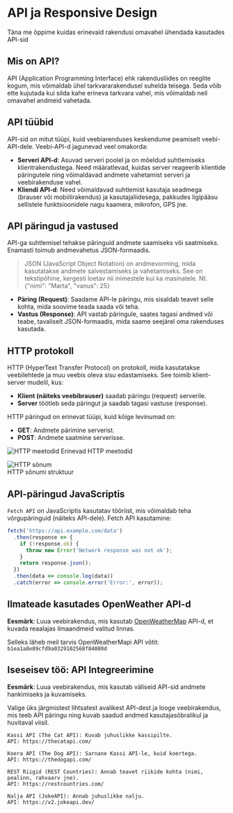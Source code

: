 # API ja Responsive Design

Täna me õppime kuidas erinevaid rakendusi omavahel ühendada kasutades API-sid


## Mis on API?
API (Application Programming Interface) ehk rakendusliides on reeglite kogum, mis võimaldab ühel tarkvararakendusel suhelda teisega. Seda võib ette kujutada kui silda kahe erineva tarkvara vahel, mis võimaldab neil omavahel andmeid vahetada. 

## API tüübid
API-sid on mitut tüüpi, kuid veebiarenduses keskendume peamiselt veebi-API-dele. Veebi-API-d jagunevad veel omakorda:

- **Serveri API-d**: Asuvad serveri poolel ja on mõeldud suhtlemiseks klientrakendustega. Need määratlevad, kuidas server reageerib klientide päringutele ning võimaldavad andmete vahetamist serveri ja veebirakenduse vahel.
- **Kliendi API-d**: Need võimaldavad suhtlemist kasutaja seadmega (brauser või mobiilirakendus) ja kasutajaliidesega, pakkudes ligipääsu sellistele funktsioonidele nagu kaamera, mikrofon, GPS jne.


## API päringud ja vastused
API-ga suhtlemisel tehakse päringuid andmete saamiseks või saatmiseks. Enamasti toimub andmevahetus JSON-formaadis.

> JSON (JavaScript Object Notation) on andmevorming, mida kasutatakse andmete salvestamiseks ja vahetamiseks. See on tekstipõhine, kergesti loetav nii inimestele kui ka masinatele. Nt. {"nimi": "Marta", "vanus": 25}


- **Päring (Request)**: Saadame API-le päringu, mis sisaldab teavet selle kohta, mida soovime teada saada või teha.
- **Vastus (Response)**: API vastab päringule, saates tagasi andmed või teabe, tavaliselt JSON-formaadis, mida saame seejärel oma rakenduses kasutada.

## HTTP protokoll
HTTP (HyperText Transfer Protocol) on protokoll, mida kasutatakse veebilehtede ja muu veebis oleva sisu edastamiseks. See toimib klient-server mudelil, kus:

- **Klient (näiteks veebibrauser)** saadab päringu (request) serverile.
- **Server** töötleb seda päringut ja saadab tagasi vastuse (response).

HTTP päringud on erinevat tüüpi, kuid kõige levinumad on:
- **GET**: Andmete pärimine serverist.
- **POST**: Andmete saatmine serverisse.

![HTTP meetodid](https://lh3.googleusercontent.com/-GxqvaWxxcuQ/YFgdlo8vTaI/AAAAAAAAmmY/3EQdlS1ohHEgI0HooFs4sCn5Z5jRo5lCgCLcBGAsYHQ/w1200-h630-p-k-no-nu/image.png)
Erinevad HTTP meetodid

![HTTP sõnum](https://www.oreilly.com/api/v2/epubs/1565925092/files/httpatomoreillycomsourceoreillyimages96838.png)   
HTTP sõnumi struktuur

## API-päringud JavaScriptis
`Fetch API` on JavaScriptis kasutatav tööriist, mis võimaldab teha võrgupäringuid (näiteks API-dele). Fetch API kasutamine:

```js
fetch('https://api.example.com/data')
  .then(response => {
    if (!response.ok) {
      throw new Error('Network response was not ok');
    }
    return response.json();
  })
  .then(data => console.log(data))
  .catch(error => console.error('Error:', error));
  ```


## Ilmateade kasutades OpenWeather API-d

**Eesmärk**: Luua veebirakendus, mis kasutab [OpenWeatherMap](https://openweathermap.org/) API-d, et kuvada reaalajas ilmaandmeid valitud linnas.

Selleks läheb meil tarvis OpenWeatherMapi API võtit: `b1ea1a8e89cfd9a0329102568f84080d`


## Iseseisev töö: API Integreerimine

**Eesmärk**: Luua veebirakendus, mis kasutab väliseid API-sid andmete hankimiseks ja kuvamiseks.

Valige üks järgmistest lihtsatest avalikest API-dest ja looge veebirakendus, mis teeb API päringu ning kuvab saadud andmed kasutajasõbralikul ja huvitaval viisil.

    Kassi API (The Cat API): Kuvab juhuslikke kassipilte.
    API: https://thecatapi.com/

    Koera API (The Dog API): Sarnane Kassi API-le, kuid koertega.
    API: https://thedogapi.com/

    REST Riigid (REST Countries): Annab teavet riikide kohta (nimi, pealinn, rahvaarv jne).
    API: https://restcountries.com/

    Nalja API (JokeAPI): Annab juhuslikke nalju.
    API: https://v2.jokeapi.dev/